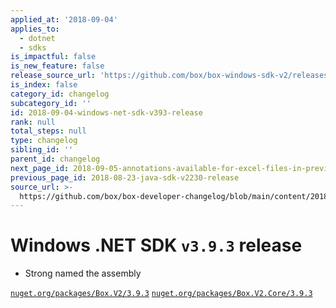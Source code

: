 ```yaml
---
applied_at: '2018-09-04'
applies_to:
  - dotnet
  - sdks
is_impactful: false
is_new_feature: false
release_source_url: 'https://github.com/box/box-windows-sdk-v2/releases/tag/v3.9.3'
is_index: false
category_id: changelog
subcategory_id: ''
id: 2018-09-04-windows-net-sdk-v393-release
rank: null
total_steps: null
type: changelog
sibling_id: ''
parent_id: changelog
next_page_id: 2018-09-05-annotations-available-for-excel-files-in-preview
previous_page_id: 2018-08-23-java-sdk-v2230-release
source_url: >-
  https://github.com/box/box-developer-changelog/blob/main/content/2018/09-04-windows-net-sdk-v393-release.md
---
```

# Windows .NET SDK `v3.9.3` release

* Strong named the assembly

[`nuget.org/packages/Box.V2/3.9.3`](https://www.nuget.org/packages/Box.V2/3.9.3)
[`nuget.org/packages/Box.V2.Core/3.9.3`](https://www.nuget.org/packages/Box.V2.Core/3.9.3)
